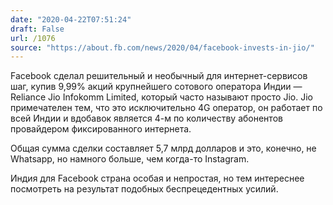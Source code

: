 ```yaml
---
date: "2020-04-22T07:51:24"
draft: False
url: /1076
source: "https://about.fb.com/news/2020/04/facebook-invests-in-jio/"
---
```


Facebook сделал решительный и необычный для интернет-сервисов шаг, купив 9,99% акций крупнейшего сотового оператора Индии — Reliance Jio Infokomm Limited, который часто называют просто Jio. Jio примечателен тем, что это исключительно 4G оператор, он работает по всей Индии и вдобавок является 4-м по количеству абонентов провайдером фиксированного интернета.

Общая сумма сделки составляет 5,7 млрд долларов и это, конечно, не Whatsapp, но намного больше, чем когда-то Instagram. 

Индия для Facebook страна особая и непростая, но тем интереснее посмотреть на результат подобных беспрецедентных усилий.
